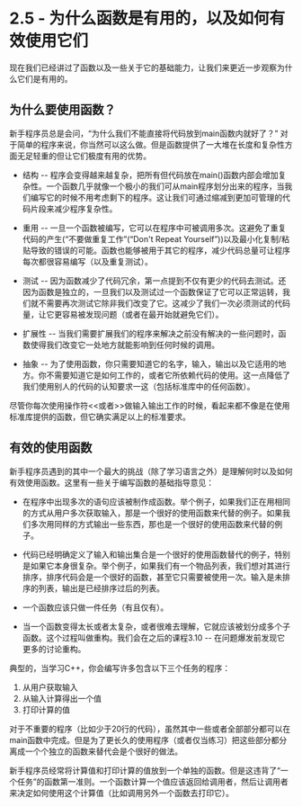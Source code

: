 
# 2.5 - 为什么函数是有用的，以及如何有效使用它们

现在我们已经讲过了函数以及一些关于它的基础能力，让我们来更近一步观察为什么它们是有用的。

## 为什么要使用函数？

新手程序员总是会问，“为什么我们不能直接将代码放到main函数内就好了？” 对于简单的程序来说，你当然可以这么做。但是函数提供了一大堆在长度和复杂性方面无足轻重的但让它们极度有用的优势。

* 结构 -- 程序会变得越来越复杂，把所有但代码放在main()函数内部会增加复杂性。一个函数几乎就像一个极小的我们可从main程序划分出来的程序，当我们编写它的时候不用考虑剩下的程序。这让我们可通过缩减到更加可管理的代码片段来减少程序复杂性。

* 重用 -- 一旦一个函数被编写，它可以在程序中可被调用多次。这避免了重复代码的产生(“不要做重复工作”(“Don't Repeat Yourself”))以及最小化复制/粘贴导致的错误的可能。函数也能够被用于其它的程序，减少代码总量可让程序每次都很容易编写（以及重复测试）。

* 测试 -- 因为函数减少了代码冗余，第一点提到不仅有更少的代码去测试。还因为函数是独立的，一旦我们以及测试过一个函数保证了它可以正常运转，我们就不需要再次测试它除非我们改变了它。这减少了我们一次必须测试的代码量，让它更容易被发现问题（或者在最开始就避免它们）。

* 扩展性 -- 当我们需要扩展我们的程序来解决之前没有解决的一些问题时，函数使得我们改变它一处地方就能影响到任何时候的调用。

* 抽象 -- 为了使用函数，你只需要知道它的名字，输入，输出以及它适用的地方。你不需要知道它是如何工作的，或者它所依赖代码的使用。这一点降低了我们使用别人的代码的认知要求一这（包括标准库中的任何函数）。

尽管你每次使用操作符<<或者>>做输入输出工作的时候，看起来都不像是在使用标准库提供的函数，但它确实满足以上的标准要求。

## 有效的使用函数

新手程序员遇到的其中一个最大的挑战（除了学习语言之外）是理解何时以及如何有效使用函数。这里有一些关于编写函数的基础指导意见：

* 在程序中出现多次的语句应该被制作成函数。举个例子，如果我们正在用相同的方式从用户多次获取输入，那是一个很好的使用函数来代替的例子。如果我们多次用同样的方式输出一些东西，那也是一个很好的使用函数来代替的例子。

* 代码已经明确定义了输入和输出集合是一个很好的使用函数替代的例子，特别是如果它本身很复杂。举个例子，如果我们有一个物品列表，我们想对其进行排序，排序代码会是一个很好的函数，甚至它只需要被使用一次。输入是未排序的列表，输出是已经排序过后的列表。

* 一个函数应该只做一件任务（有且仅有）。

* 当一个函数变得太长或者太复杂，或者很难去理解，它就应该被划分成多个子函数。这个过程叫做重构。我们会在之后的课程3.10 -- 在问题爆发前发现它 更多的讨论重构。

典型的，当学习C++，你会编写许多包含以下三个任务的程序：

1. 从用户获取输入
2. 从输入计算得出一个值
3. 打印计算的值

对于不重要的程序（比如少于20行的代码），虽然其中一些或者全部部分都可以在main函数中完成。但是为了更长久的使用程序（或者仅当练习）把这些部分都分离成一个个独立的函数来替代会是个很好的做法。

新手程序员经常将计算值和打印计算的值放到一个单独的函数。但是这违背了“一个任务”的函数第一准则。一个函数计算一个值应该返回给调用者，然后让调用者来决定如何使用这个计算值（比如调用另外一个函数去打印它）。


